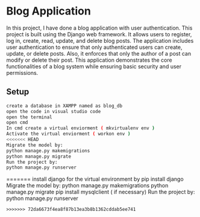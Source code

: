 # Blog Application

In this project, I have done a blog application with user authentication. This project is built using the Django web framework. It allows users to register, log in, create, read, update, and delete blog posts. The application includes user authentication to ensure that only authenticated users can create, update, or delete posts. Also, it enforces that only the author of a post can modify or delete their post. This application demonstrates the core functionalities of a blog system while ensuring basic security and user permissions.

## Setup

```bash
create a database in XAMPP named as blog_db 
open the code in visual studio code 
open the terminal
open cmd
In cmd create a virtual enviorment ( mkvirtualenv env )
Activate the virtual enviorment ( workon env )
<<<<<<< HEAD
Migrate the model by:
python manage.py makemigrations
python manage.py migrate
Run the project by:
python manage.py runserver
```
=======
install django for the virtual environment by
pip install django 
Migrate the model by:
python manage.py makemigrations
python manage.py migrate
pip install mysqlclient ( if necessary)
Run the project by:
python manage.py runserver
```
>>>>>>> 72da6673f4ea8f87b13ea3b8b1362cddab5ee741
